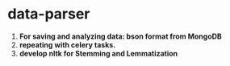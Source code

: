 # data-parser

1. **For saving and analyzing data: bson format from MongoDB** 
2. **repeating with celery tasks.** 
3. **develop nltk for Stemming and Lemmatization**

